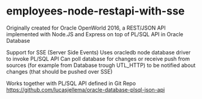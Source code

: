 # employees-node-restapi-with-sse
Originally created for Oracle OpenWorld 2016, a REST/JSON API implemented with Node.JS and Express on top of PL/SQL API in Oracle Database

Support for SSE (Server Side Events)
Uses oracledb node database driver to invoke PL/SQL API
Can poll database for changes or receive push from sources (for example from Database trough UTL_HTTP) to be notified about changes (that should be pushed over SSE)

Works together with PL/SQL API defined in Git Repo https://github.com/lucasjellema/oracle-database-plsql-json-api 
